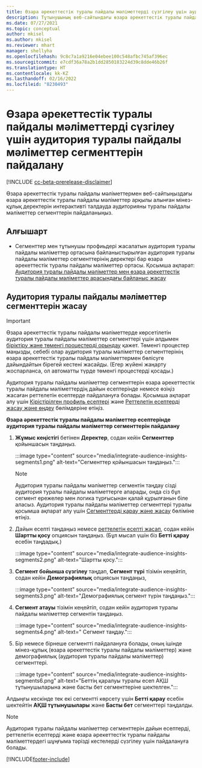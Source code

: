 ```yaml
---
title: Өзара әрекеттестік туралы пайдалы мәліметтерді сүзгілеу үшін аудитория туралы пайдалы мәліметтер сегменттерін пайдалану
description: Тұтынушының веб-сайтындағы өзара әрекеттестік туралы пайдалы мәліметтер арқылы алынған мінез-құлық деректерін интерактивті талдауда аудиторияны туралы пайдалы мәліметтер сегменттерін пайдаланыңыз.
ms.date: 07/27/2021
ms.topic: conceptual
author: mkisel
ms.author: mkisel
ms.reviewer: mhart
manager: shellyha
ms.openlocfilehash: 9c8c7a1a9216e04ebee100c548afbc745af396ec
ms.sourcegitcommit: e7cdf36a78a2b1dd2850183224d39c8dde46b26f
ms.translationtype: HT
ms.contentlocale: kk-KZ
ms.lasthandoff: 02/16/2022
ms.locfileid: "8230493"
---
```

# <a name="use-audience-insights-segments-to-filter-engagement-insights-reports"></a>Өзара әрекеттестік туралы пайдалы мәліметтерді сүзгілеу үшін аудитория туралы пайдалы мәліметтер сегменттерін пайдалану

[!INCLUDE [cc-beta-prerelease-disclaimer](includes/cc-beta-prerelease-disclaimer.md)]

Өзара әрекеттестік туралы пайдалы мәліметтермен веб-сайтыңыздағы өзара әрекеттестік туралы пайдалы мәліметтер арқылы алынған мінез-құлық деректерін интерактивті талдауда аудиторияны туралы пайдалы мәліметтер сегменттерін пайдаланыңыз.

## <a name="prerequisite"></a>Алғышарт

- Сегменттер мен тұтынушы профиьдері жасалатын аудитория туралы пайдалы мәліметтер ортасына байланыстырылған аудитория туралы пайдалы мәліметтер сегменттерінің деректері бар өзара әрекеттестік туралы пайдалы мәліметтер ортасы. Қосымша ақпарат: [Аудитория туралы пайдалы мәліметтер мен өзара әрекеттестік туралы пайдалы мәліметтер арасындағы байланыс жасау](integrate-audience-insights-engagement-insights.md)

## <a name="create-audience-insights-segments"></a>Аудитория туралы пайдалы мәліметтер сегменттерін жасау 

> [!IMPORTANT]
> Өзара әрекеттестік туралы пайдалы мәліметтерде көрсетілетін аудитория туралы пайдалы мәліметтер сегменттері үшін алдымен [біріктіру және төменгі процестерді орындау](../audience-insights/merge-entities.md) қажет. Төменгі процестер маңызды, себебі олар аудитория туралы мәліметтер сегменттерінің өзара әрекеттестік туралы пайдалы мәліметтермен бөлісуге дайындайтын бірегей кестені жасайды. (Егер жүйені жаңарту жоспарланса, ол автоматты түрде төменгі процестерді қосады.)

Аудитория туралы пайдалы мәліметтер сегменттерін өзара әрекеттестік туралы пайдалы мәліметтердің дайын есептерінде немесе өзіңіз жасаған реттелетін есептерде пайдалануға болады. Қосымша ақпарат алу үшін [Кірістірілген профиль есептері](profile-reports.md) және [Реттелетін есептерді жасау және өңдеу](custom-reports.md) бөлімдеріне өтіңіз.

**Өзара әрекеттестік туралы пайдалы мәліметтер есептерінде аудитория туралы пайдалы мәліметтер сегменттерін пайдалану**

1. **Жұмыс кеңістігі** бетінен **Деректер**, содан кейін **Сегменттер** қойыншасын таңдаңыз.

    :::image type="content" source="media/integrate-audience-insights-segments1.png" alt-text="Сегменттер қойыншасын таңдаңыз.":::

   >[!NOTE]
   > Аудитория туралы пайдалы мәліметтер сегментін таңдау сізді аудитория туралы пайдалы мәліметтерге апарады, онда сіз бұл сегмент ережелер мен логика тұрғысынан қалай құрылғанын біле аласыз. Аудитория туралы пайдалы мәліметтер сегменттері туралы қосымша ақпарат алу үшін [Сегменттерді қарау және жасау](../audience-insights/segments.md) бөліміне өтіңіз.

2. Дайын есепті таңдаңыз немесе [реттелетін есепті жасап](custom-reports.md), содан кейін **Шартты қосу** опциясын таңдаңыз. (Бұл мысал үшін біз **Бетті қарау** есебін таңдадық.)

    :::image type="content" source="media/integrate-audience-insights-segments2.png" alt-text="Шартты қосу.":::

3. **Сегмент бойынша сүзгілеу** таңдап, **Сегмент түрі** тізімін кеңейтіп, содан кейін **Демографиялық** опциясын таңдаңыз,

    :::image type="content" source="media/integrate-audience-insights-segments3.png" alt-text="Демографиялық сегмент түрін таңдаңыз.":::

4. **Сегмент атауы** тізімін кеңейтіп, содан кейін аудитория туралы пайдалы мәліметтер сегментін таңдаңыз.

    :::image type="content" source="media/integrate-audience-insights-segments4.png" alt-text=" Сегмент таңдау.":::

5. Бір немесе бірнеше сегментті пайдалануға болады, оның ішінде мінез-құлық (өзара әрекеттестік туралы пайдалы мәліметтер) және демографиялық (аудитория туралы пайдалы мәліметтер) сегменттері. 

    :::image type="content" source="media/integrate-audience-insights-segments6.png" alt-text="Беттің қаралуы туралы есеп АҚШ тұтынушыларына және басты бет сегменттеріне шектелген.":::

Алдыңғы кескінде тек екі сегментті көрсету үшін **Бетті қарау** есебін шектейтін **АҚШ тұтынушылары** және **Басты бет** сегменттері таңдалды. 


>[!NOTE]
> Аудитория туралы пайдалы мәліметтер сегменттерін дайын есептерді, реттелетін есептерді және өзара әрекеттестік туралы пайдалы мәліметтердегі шұңғыма тәрізді кестелерді сүзгілеу үшін пайдалануға болады. 


[!INCLUDE[footer-include](../includes/footer-banner.md)]